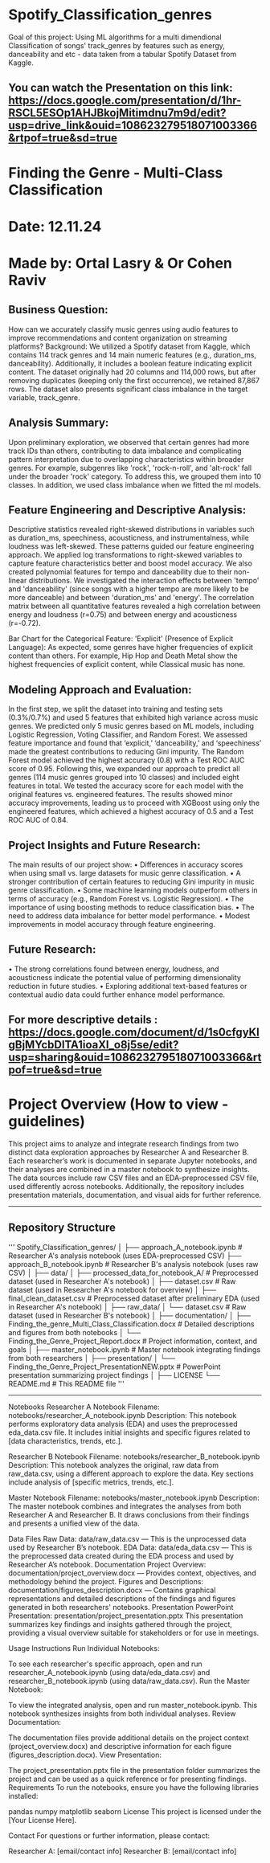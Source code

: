 # Spotify_Classification_genres
Goal of this project: Using ML algorithms for a multi dimendional Classification of songs' track_genres by features such as energy, danceability and etc - data taken from a tabular Spotify Dataset from Kaggle. 

## You can watch the Presentation on this link: https://docs.google.com/presentation/d/1hr-RSCL5ESOp1AHJBkojMitimdnu7m9d/edit?usp=drive_link&ouid=108623279518071003366&rtpof=true&sd=true

# Finding the Genre - Multi-Class Classification
# Date: 12.11.24
# Made by: Ortal Lasry & Or Cohen Raviv

## Business Question:
How can we accurately classify music genres using audio features to improve recommendations and content organization on streaming platforms?
Background: We utilized a Spotify dataset from Kaggle, which contains 114 track genres and 14 main numeric features (e.g., duration_ms, danceability). Additionally, it includes a boolean feature indicating explicit content. The dataset originally had 20 columns and 114,000 rows, but after removing duplicates (keeping only the first occurrence), we retained 87,867 rows. The dataset also presents significant class imbalance in the target variable, track_genre.

## Analysis Summary:
Upon preliminary exploration, we observed that certain genres had more track IDs than others, contributing to data imbalance and complicating pattern interpretation due to overlapping characteristics within broader genres. For example, subgenres like 'rock', 'rock-n-roll', and 'alt-rock' fall under the broader 'rock' category. To address this, we grouped them into 10 classes. In addition, we used class imbalance when we fitted the ml models. 

## Feature Engineering and Descriptive Analysis:
Descriptive statistics revealed right-skewed distributions in variables such as duration_ms, speechiness, acousticness, and instrumentalness, while loudness was left-skewed. These patterns guided our feature engineering approach. We applied log transformations to right-skewed variables to capture feature characteristics better and boost model accuracy. We also created polynomial features for tempo and danceability due to their non-linear distributions. We investigated the interaction effects between 'tempo' and 'danceability' (since songs with a higher tempo are more likely to be more danceable) and between 'duration_ms' and 'energy'.
The correlation matrix between all quantitative features revealed a high correlation between energy and loudness (r=0.75) and between energy and acousticness (r=-0.72).

Bar Chart for the Categorical Feature: 'Explicit' (Presence of Explicit Language):
As expected, some genres have higher frequencies of explicit content than others. For example, Hip Hop and Death Metal show the highest frequencies of explicit content, while Classical music has none.

## Modeling Approach and Evaluation:

In the first step, we split the dataset into training and testing sets (0.3%/0.7%) and used 5 features that exhibited high variance across music genres. We predicted only 5 music genres based on ML models, including Logistic Regression, Voting Classifier, and Random Forest.  We assessed feature importance and found that ‘explicit,’ ‘danceability,’ and ‘speechiness’ made the greatest contributions to reducing Gini impurity. The Random Forest model achieved the highest accuracy (0.8) with a Test ROC AUC score of 0.95.
Following this, we expanded our approach to predict all genres (114 music genres grouped into 10 classes) and included eight features in total. We tested the accuracy score for each model with the original features vs. engineered features. The results showed minor accuracy improvements, leading us to proceed with XGBoost using only the engineered features, which achieved a highest accuracy of 0.5 and a Test ROC AUC of 0.84.

## Project Insights and Future Research:
The main results of our project show:
•	Differences in accuracy scores when using small vs. large datasets for music genre classification.
•	A stronger contribution of certain features to reducing Gini impurity in music genre classification.
•	Some machine learning models outperform others in terms of accuracy (e.g., Random Forest vs. Logistic Regression).
•	The importance of using boosting methods to reduce classification bias.
•	The need to address data imbalance for better model performance.
•	Modest improvements in model accuracy through feature engineering.

## Future Research:
•	The strong correlations found between energy, loudness, and acousticness indicate the potential value of performing dimensionality reduction in future studies.
•	Exploring additional text-based features or contextual audio data could further enhance model performance.

## For more descriptive details : https://docs.google.com/document/d/1s0cfgyKlgBjMYcbDlTA1ioaXl_o8j5se/edit?usp=sharing&ouid=108623279518071003366&rtpof=true&sd=true

# Project Overview (How to view - guidelines)
This project aims to analyze and integrate research findings from two distinct data exploration approaches by Researcher A and Researcher B. Each researcher’s work is documented in separate Jupyter notebooks, and their analyses are combined in a master notebook to synthesize insights. The data sources include raw CSV files and an EDA-preprocessed CSV file, used differently across notebooks. Additionally, the repository includes presentation materials, documentation, and visual aids for further reference.
____________________________________________________________________________________________________________________
## Repository Structure
'''
Spotify_Classification_genres/ │ ├── approach_A_notebook.ipynb # Researcher A's analysis notebook (uses EDA-preprocessed CSV) ├── approach_B_notebook.ipynb # Researcher B's analysis notebook (uses raw CSV) │ ├── data/ │ ├── processed_data_for_notebook_A/ # Preprocessed dataset (used in Researcher A's notebook) │ ├── dataset.csv # Raw dataset (used in Researcher A's notebook for overview) │ ├── final_clean_dataset.csv # Preprocessed dataset after preliminary EDA (used in Researcher A's notebook) │ ├── raw_data/ │ └── dataset.csv # Raw dataset (used in Researcher B's notebook) │ ├── documentation/ │ ├── Finding_the_genre_Multi_Class_Classification.docx # Detailed descriptions and figures from both notebooks │ └── Finding_the_Genre_Project_Report.docx # Project information, context, and goals │ ├── master_notebook.ipynb # Master notebook integrating findings from both researchers │ ├── presentation/ │ └── Finding_the_Genre_Project_PresentationNEW.pptx # PowerPoint presentation summarizing project findings │ ├── LICENSE └── README.md # This README file
'''

___________________________________________________________________________________________________
Notebooks
Researcher A Notebook
Filename: notebooks/researcher_A_notebook.ipynb
Description: This notebook performs exploratory data analysis (EDA) and uses the preprocessed eda_data.csv file. It includes initial insights and specific figures related to [data characteristics, trends, etc.].

Researcher B Notebook
Filename: notebooks/researcher_B_notebook.ipynb
Description: This notebook analyzes the original, raw data from raw_data.csv, using a different approach to explore the data. Key sections include analysis of [specific metrics, trends, etc.].

Master Notebook
Filename: notebooks/master_notebook.ipynb
Description: The master notebook combines and integrates the analyses from both Researcher A and Researcher B. It draws conclusions from their findings and presents a unified view of the data.

Data Files
Raw Data: data/raw_data.csv — This is the unprocessed data used by Researcher B’s notebook.
EDA Data: data/eda_data.csv — This is the preprocessed data created during the EDA process and used by Researcher A’s notebook.
Documentation
Project Overview: documentation/project_overview.docx — Provides context, objectives, and methodology behind the project.
Figures and Descriptions: documentation/figures_description.docx — Contains graphical representations and detailed descriptions of the findings and figures generated in both researchers' notebooks.
Presentation
PowerPoint Presentation: presentation/project_presentation.pptx
This presentation summarizes key findings and insights gathered through the project, providing a visual overview suitable for stakeholders or for use in meetings.

Usage Instructions
Run Individual Notebooks:

To see each researcher's specific approach, open and run researcher_A_notebook.ipynb (using data/eda_data.csv) and researcher_B_notebook.ipynb (using data/raw_data.csv).
Run the Master Notebook:

To view the integrated analysis, open and run master_notebook.ipynb. This notebook synthesizes insights from both individual analyses.
Review Documentation:

The documentation files provide additional details on the project context (project_overview.docx) and descriptive information for each figure (figures_description.docx).
View Presentation:

The project_presentation.pptx file in the presentation folder summarizes the project and can be used as a quick reference or for presenting findings.
Requirements
To run the notebooks, ensure you have the following libraries installed:

pandas
numpy
matplotlib
seaborn
License
This project is licensed under the [Your License Here].

Contact
For questions or further information, please contact:

Researcher A: [email/contact info]
Researcher B: [email/contact info]

